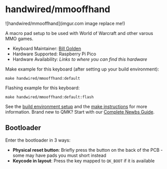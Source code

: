 # handwired/mmooffhand

![handwired/mmooffhand](imgur.com image replace me!)

A macro pad setup to be used with World of Warcraft and other varous MMO games.

* Keyboard Maintainer: [Bill Golden](https://github.com/Droth-The-Destroyer)
* Hardware Supported: Raspberry Pi Pico
* Hardware Availability: *Links to where you can find this hardware*

Make example for this keyboard (after setting up your build environment):

    make handwired/mmooffhand:default

Flashing example for this keyboard:

    make handwired/mmooffhand:default:flash

See the [build environment setup](https://docs.qmk.fm/#/getting_started_build_tools) and the [make instructions](https://docs.qmk.fm/#/getting_started_make_guide) for more information. Brand new to QMK? Start with our [Complete Newbs Guide](https://docs.qmk.fm/#/newbs).

## Bootloader

Enter the bootloader in 3 ways:

* **Physical reset button**: Briefly press the button on the back of the PCB - some may have pads you must short instead
* **Keycode in layout**: Press the key mapped to `QK_BOOT` if it is available
